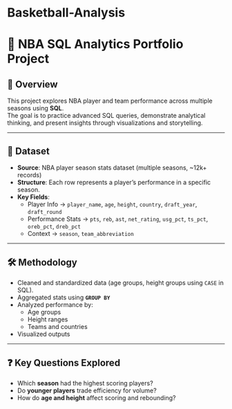 # Basketball-Analysis

# 🏀 NBA SQL Analytics Portfolio Project

## 📌 Overview
This project explores NBA player and team performance across multiple seasons using **SQL**.  
The goal is to practice advanced SQL queries, demonstrate analytical thinking, and present insights through visualizations and storytelling.

---

## 📂 Dataset
- **Source**: NBA player season stats dataset (multiple seasons, ~12k+ records)  
- **Structure**: Each row represents a player’s performance in a specific season.  
- **Key Fields**:
  - Player Info → `player_name`, `age`, `height`, `country`, `draft_year`, `draft_round`
  - Performance Stats → `pts`, `reb`, `ast`, `net_rating`, `usg_pct`, `ts_pct`, `oreb_pct`, `dreb_pct`
  - Context → `season`, `team_abbreviation`

---

## 🛠️ Methodology
- Cleaned and standardized data (age groups, height groups using `CASE` in SQL).  
- Aggregated stats using **`GROUP BY`** 
- Analyzed performance by:
  - Age groups
  - Height ranges
  - Teams and countries  
- Visualized outputs 

---

## ❓ Key Questions Explored
- Which **season** had the highest scoring players?
- Do **younger players** trade efficiency for volume?
- How do **age and height** affect scoring and rebounding?  
